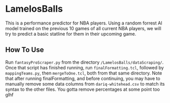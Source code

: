 # LamelosBalls
This is a performance predictor for NBA players. Using a random forrest AI model trained on the previous 10 games of all current NBA players, we will try to predict a basic statline for them in their upcoming game.
## How To Use
Run `fantasyProScraper.py` from the directory `/LamelosBalls/dataScraping/`. Once that script has finished running, run `finalFormatting.tcl`, followed by `mappingTeams.py`, then `mergeToOne.tcl`, both from that same directory. Note that after running finalFormatting, and before continuing, you may have to manually remove some data columns from `dariq-whitehead.csv` to match its syntax to the other files. You gotta remove percentages at some point too glhf
